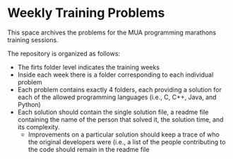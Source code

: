 # Weekly Training Problems 


This space archives the problems for the MUA programming marathons training sessions.

The repository is organized as follows:
  - The firts folder level indicates the training weeks
  - Inside each week there is a folder corresponding to each individual problem 
  - Each problem contains exactly 4 folders, each providing a solution for each of the allowed programming languages (i.e., C, C++, Java, and Python)
  - Each solution should contain the single solution file, a readme file containing the name of the person that solved it, the solution time, and its complexity.
     - Improvements on a particular solution should keep a trace of who the original developers were (i.e., a list of the people contributing to the code should remain in the readme file

